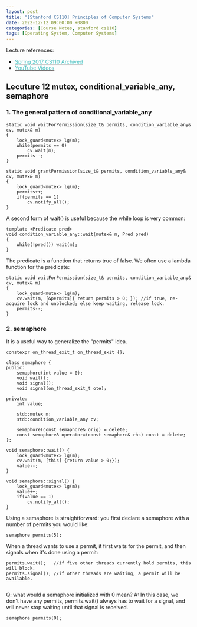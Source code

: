```yaml
---
layout: post
title: "[Stanford CS110] Principles of Computer Systems"
date: 2022-12-12 09:00:00 +0800
categories: [Course Notes, stanford cs110]
tags: [Operating System, Computer Systems]
---
```



Lecture references:
- [<span style="color:#3ababa">Spring 2017 CS110 Archived</span>](http://web.stanford.edu/class/archive/cs/cs110/cs110.1176/spring-2017/) 
- [<span style="color:#3ababa">YouTube Videos</span>](https://www.youtube.com/watch?v=_LFGjZ0Sc6I&list=PLai-xIlqf4JmTNR9aPCwIAOySs1GOm8sQ&index=2) 


## Lecuture 12 mutex, conditional_variable_any, semaphore

### 1. The general pattern of conditional_variable_any
```
static void waitForPermission(size_t& permits, condition_variable_any& cv, mutex& m) 
{
    lock_guard<mutex> lg(m);
    while(permits == 0) 
        cv.wait(m);
    permits--;
}

static void grantPermission(size_t& permits, condition_variable_any& cv, mutex& m)
{
    lock_guard<mutex> lg(m);
    permits++;
    if(permits == 1) 
        cv.notify_all();
}
```

A second form of wait() is useful because the while loop is very common:
```
template <Predicate pred>
void condition_variable_any::wait(mutex& m, Pred pred) 
{
    while(!pred()) wait(m);
}
```

The predicate is a function that returns true of false. We often use a lambda function for the predicate:
```
static void waitForPermission(size_t& permits, condition_variable_any& cv, mutex& m)
{
    lock_guard<mutex> lg(m);
    cv.wait(m, [&permits]{ return permits > 0; }); //if true, re-acquire lock and unblocked; else keep waiting, release lock.
    permits--;
}
```

### 2. semaphore
It is a useful way to generalize the "permits" idea.

```
constexpr on_thread_exit_t on_thread_exit {};

class semaphore {
public:
    semaphore(int value = 0);
    void wait();
    void signal();
    void signal(on_thread_exit_t ote);

private:
    int value;
    
    std::mutex m;
    std::condition_variable_any cv;

    semaphore(const semaphore& orig) = delete;
    const semaphore& operator=(const semaphore& rhs) const = delete;
};  
```

```
void semaphore::wait() {
    lock_guard<mutex> lg(m);
    cv.wait(m, [this] {return value > 0;});
    value--;
}

void semaphore::signal() {
    lock_guard<mutex> lg(m);
    value++;
    if(value == 1) 
        cv.notify_all();
}
```

Using a semaphore is straightforward: you first declare a semaphore with a number of permits you would like:
```
semaphore permits(5);
```

When a thread wants to use a permit, it first waits for the permit, and then signals when it's done using a permit:
```
permits.wait();   //if five other threads currently hold permits, this will block.
permits.signal(); //if other threads are waiting, a permit will be available.
 
```

Q: what would a semaphore initialized with 0 mean?
A: In this case, we don't have any permits, permits.wait() always has to wait for a signal, and will never stop waiting until that signal is received.
```
semaphore permits(0);
```























